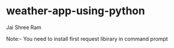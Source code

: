 # weather-app-using-python
Jai Shree Ram

Note:- You need to install first request libirary in command prompt 
